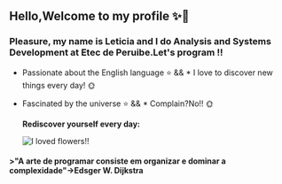## Hello,Welcome to my profile ✨👋

### Pleasure, my name is Leticia and I do Analysis and Systems Development at Etec de Peruibe.Let's program !!

* Passionate about the English language ⭐ && * I love to discover new things every day! 🌞 
* Fascinated by the universe ⭐ && * Complain?No!! 🌞

  **Rediscover yourself every day:**

  ![I loved flowers!!](https://image.flaticon.com/icons/png/128/2917/2917257.png)


#### **>"A arte de programar consiste em organizar e dominar a complexidade"->Edsger W. Dijkstra**


